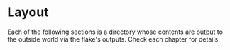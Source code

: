 # Layout

Each of the following sections is a directory whose contents are output to the
outside world via the flake's outputs. Check each chapter for details.

